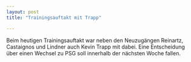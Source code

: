 ```yaml
---
layout: post
title: "Trainingsauftakt mit Trapp"

---
```


Beim heutigen Trainingsauftakt war neben den Neuzugängen Reinartz, Castaignos und Lindner auch Kevin Trapp mit dabei. Eine Entscheidung über einen Wechsel zu PSG soll innerhalb der nächsten Woche fallen.


